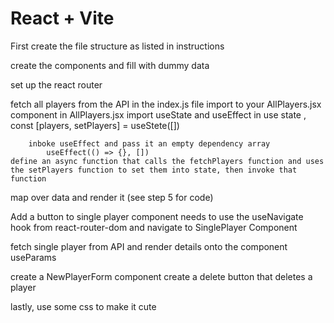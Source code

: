 # React + Vite

First create the file structure as listed in instructions

create the components and fill with dummy data

set up the react router

fetch all players from the API in the index.js file
import to your AllPlayers.jsx component
in AllPlayers.jsx import useState and useEffect
in use state , const [players, setPlayers] = useStete([])

        inboke useEffect and pass it an empty dependency array
            useEffect(() => {}, [])
    define an async function that calls the fetchPlayers function and uses the setPlayers function to set them into state, then invoke that function

map over data and render it
(see step 5 for code)

Add a button to single player component
needs to use the useNavigate hook from react-router-dom and navigate to SinglePlayer Component

fetch single player from API and render details onto the component
useParams

create a NewPlayerForm component
create a delete button that deletes a player

lastly, use some css to make it cute
